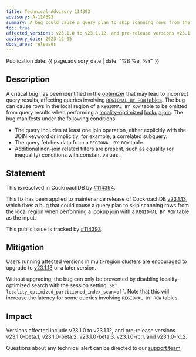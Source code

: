 ```yaml
---
title: Technical Advisory 114393
advisory: A-114393
summary: A bug could cause a query plan to skip scanning rows from the local region when performing a lookup join with a REGIONAL BY ROW table as the input.
toc: true
affected_versions: v23.1.0 to v23.1.12, and pre-release versions v23.1.0-beta.1, v23.1.0-beta.2, v23.1.0-beta.3, v23.1.0-rc.1, and v23.1.0-rc.2
advisory_date: 2023-12-05
docs_area: releases
---
```


Publication date: {{ page.advisory_date | date: "%B %e, %Y" }}

## Description

A critical bug has been identified in the [optimizer](../v23.1/cost-based-optimizer.html) that may lead to incorrect query results, affecting queries involving [`REGIONAL BY ROW` tables](../v23.1/regional-tables.html#regional-by-row-tables). The bug can cause rows in the local region of a `REGIONAL BY ROW` table to be omitted from query results when performing a [locality-optimized](../v23.1/cost-based-optimizer.html#locality-optimized-search-in-multi-region-clusters) [lookup join](../v23.1/joins.html#lookup-joins). The bug manifests under the following conditions:

- The query includes at least one join operation, either explicitly with the JOIN keyword or implicitly, for example, a correlated subquery.
- The query fetches data from a `REGIONAL BY ROW` table.
- Additional non-join related filters are present, such as equality (or inequality) conditions with constant values.

## Statement

This is resolved in CockroachDB by [#114394](https://github.com/cockroachdb/cockroach/pull/114394).

This fix has been applied to maintenance release of CockroachDB [v23.1.13](../releases/v23.1.html#v23-1-13), which fixes a bug that could cause a query plan to skip scanning rows from the local region when performing a lookup join with a `REGIONAL BY ROW` table as the input.

This public issue is tracked by [#114393](https://github.com/cockroachdb/cockroach/issues/114393).

## Mitigation

Users running affected versions in multi-region clusters are encouraged to upgrade to [v23.1.13](../releases/v23.1.html#v23-1-13) or a later version.

Without upgrading, the bug can only be prevented by disabling locality-optimized search with the session setting: `SET locality_optimized_partitioned_index_scan=off`. Note that this will increase the latency for some queries involving `REGIONAL BY ROW` tables.

## Impact

Versions affected include v23.1.0 to v23.1.12, and pre-release versions v23.1.0-beta.1, v23.1.0-beta.2, v23.1.0-beta.3, v23.1.0-rc.1, and v23.1.0-rc.2.

Questions about any technical alert can be directed to our [support team](https://support.cockroachlabs.com/).
